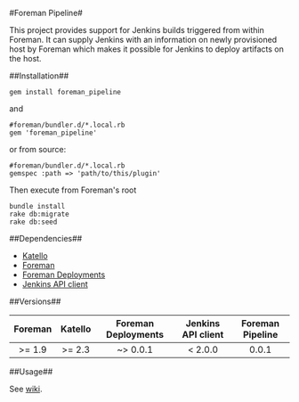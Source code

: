 #Foreman Pipeline#

This project provides support for Jenkins builds triggered from within Foreman. It can supply Jenkins with an information on newly provisioned host by Foreman which makes it possible for Jenkins to deploy artifacts on the host.

##Installation##

```
gem install foreman_pipeline
```

and

```
#foreman/bundler.d/*.local.rb
gem 'foreman_pipeline'
```

or from source:

```
#foreman/bundler.d/*.local.rb
gemspec :path => 'path/to/this/plugin'
```

Then execute from Foreman's root
```
bundle install
rake db:migrate
rake db:seed
```

##Dependencies##

* [Katello](https://github.com/Katello/katello)
* [Foreman](https://github.com/theforeman/foreman)
* [Foreman Deployments](https://github.com/theforeman/foreman_deployments)
* [Jenkins API client](https://github.com/arangamani/jenkins_api_client)

##Versions##

|Foreman  |Katello  |Foreman Deployments  |Jenkins API client  |Foreman Pipeline  |
|:-------:|:-------:|:-------------------:|:------------------:|:----------------:|
|>= 1.9   | >= 2.3  | ~> 0.0.1            | < 2.0.0            |   0.0.1          |


##Usage##

See [wiki](https://github.com/xprazak2/foreman-pipeline/wiki/Jobs).
